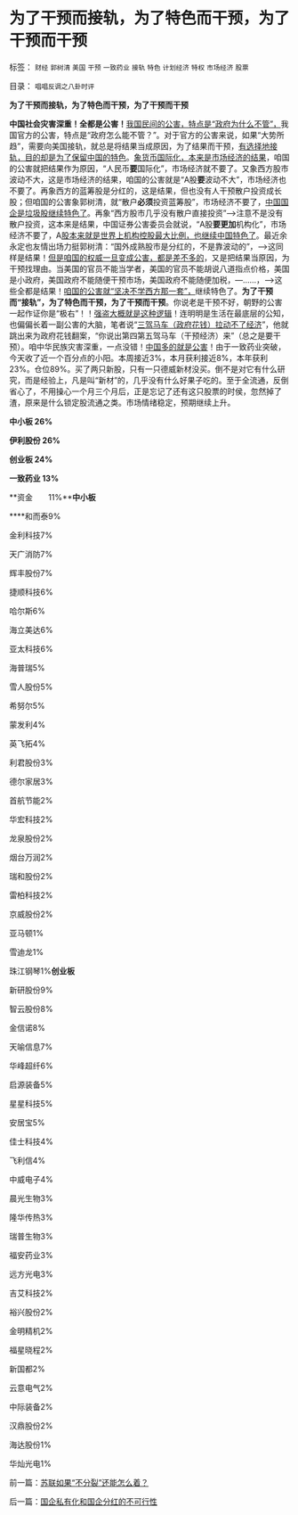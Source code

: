 # 为了干预而接轨，为了特色而干预，为了干预而干预

标签： `财经` `郭树清` `美国` `干预` `一致药业` `接轨` `特色` `计划经济` `特权` `市场经济` `股票` 

目录： `唱唱反调之八卦时评`

**为了干预而接轨，为了特色而干预，为了干预而干预**

**中国社会灾害深重！全都是公害！**[我国民间的公害，特点是“政府为什么不管”，](http://darthvad.blog.163.com/blog/static/5339947020111128253230/)我国官方的公害，特点是“政府怎么能不管？”。对于官方的公害来说，如果“大势所趋”，需要向美国接轨，就总是将结果当成原因，为了结果而干预，[有选择地接轨，目的却是为了保留中国的特色](../../../2009/12/10/专家教授嫌中国税收太轻，“向国际接轨”.md)。[象货币国际化，本来是市场经济的结果](../../../2012/5/26/“国际化货币（硬通货）”有什么好处？人民币可能吗？.md)，咱国的公害就把结果作为原因，“人民币**要**国际化”，市场经济就不要了。又象西方股市波动不大，这是市场经济的结果，咱国的公害就是“A股**要**波动不大”，市场经济也不要了。再象西方的蓝筹股是分红的，这是结果，但也没有人干预散户投资成长股；但咱国的公害象郭树清，就“散户**必须**投资蓝筹股”，市场经济不要了，[中国国企是垃圾股继续特色了](../../../2012/5/15/万一出现改革旗号下的国进民退，您有思想准备吗？.md)。再象“西方股市几乎没有散户直接投资”——>注意不是没有散户投资，这本来是结果，中国证券公害委员会就说，“A股**要更加**机构化”，市场经济不要了，A[股本来就是世界上机构控股最大比例，也继续中国特色了](../../../2012/1/30/A股散户化降低市场风险，打压散户的结果是恶性通货膨胀.md)。最近余永定也友情出场力挺郭树清：“国外成熟股市是分红的，不是靠波动的”，——>这同样是结果！[但是咱国的权威一旦变成公害，都是差不多的](../../../2010/12/13/呼吁股市计划经济的市场公害.md)，又是把结果当原因，为干预找理由。当美国的官员不能当学者，美国的官员不能胡说八道指点价格，美国是小政府，美国政府不能随便干预市场，美国政府不能随便加税，—……，—>这些全都是结果！[咱国的公害就“坚决不学西方那一套”，](../../../2012/3/8/市场经济的自由，计划经济的许可证.md)继续特色了。**为了干预而“接轨”，为了特色而干预，为了干预而干预**。你说老是干预不好，朝野的公害一起作证你是“极右”！！[强盗大概就是这种逻辑](../../../2012/4/24/强盗逻辑正在制造空前的金融危机和经济危机.md)！连明明是生活在最底层的公知，也偏偏长着一副公害的大脑，笔者说“[三驾马车（政府花钱）拉动不了经济](../../../2012/5/27/三驾马车没有拉动过增长,“唱衰中国”的可能是真相.md)”，他就跳出来为政府花钱翻案，“你说出第四第五驾马车（干预经济）来”（总之是要干预）。咱中华民族灾害深重，一点没错！[中国多的就是公害](../../../2012/5/24/特权利益集团也有言论自由.md)！由于一致药业突破，今天收了近一个百分点的小阳。本周接近3%，本月获利接近8%，本年获利23%。仓位89%。买了两只新股，只有一只德威新材没买。倒不是对它有什么研究，而是经验上，凡是叫“新材”的，几乎没有什么好果子吃的。至于全流通，反倒省心了，不用操心一个月三个月后，正是忘记了还有这只股票的时侯，忽然掉了渣，原来是什么锁定股流通之类。市场情绪稳定，预期继续上升。

**中小板 26%**

**伊利股份 26%**

**创业板 24%**

**一致药业 13%**

**资金　　11%****中小板**

****和而泰9%

金利科技7%

天广消防7%

辉丰股份7%

捷顺科技6%

哈尔斯6%

海立美达6%

亚太科技6%

海普瑞5%

雪人股份5%

希努尔5%

蒙发利4%

英飞拓4%

利君股份3%

德尔家居3%

首航节能2%

华宏科技2%

龙泉股份2%

烟台万润2%

瑞和股份2%

雷柏科技2%

京威股份2%

亚马顿1%

雪迪龙1%

珠江钢琴1%**创业板**

新研股份9%

智云股份8%

金信诺8%

天喻信息7%

华峰超纤6%

启源装备5%

星星科技5%

安居宝5%

佳士科技4%

飞利信4%

中威电子4%

晨光生物3%

隆华传热3%

瑞普生物3%

福安药业3%

远方光电3%

吉艾科技2%

裕兴股份2%

金明精机2%

福星晓程2%

新国都2%

云意电气2%

中际装备2%

汉鼎股份2%

海达股份1%

华灿光电1%

前一篇：[苏联如果“不分裂”还能怎么着？](../../../2012/6/1/苏联如果“不分裂”还能怎么着？.md)

后一篇：[国企私有化和国企分红的不可行性](../../../2012/6/2/国企私有化和国企分红的不可行性.md)